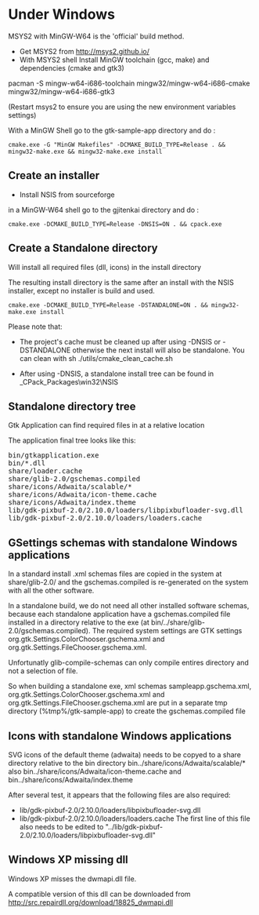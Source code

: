 # Under Windows

MSYS2 with MinGW-W64 is the 'official' build method.

* Get MSYS2 from http://msys2.github.io/
* With MSYS2 shell Install MinGW toolchain (gcc, make) and dependencies (cmake and gtk3)

pacman -S  mingw-w64-i686-toolchain mingw32/mingw-w64-i686-cmake mingw32/mingw-w64-i686-gtk3

(Restart msys2 to ensure you are using the new environment variables settings)

With a MinGW Shell go to the gtk-sample-app directory and do :

    cmake.exe -G "MinGW Makefiles" -DCMAKE_BUILD_TYPE=Release . && mingw32-make.exe && mingw32-make.exe install

## Create an installer

* Install NSIS from sourceforge

in a MinGW-W64 shell go to the gjitenkai directory and  do :

    cmake.exe -DCMAKE_BUILD_TYPE=Release -DNSIS=ON . && cpack.exe

## Create a Standalone directory

Will install all required files (dll, icons) in the install directory

The resulting install directory is the same after an install with the NSIS installer,
except no installer is build and used.

    cmake.exe -DCMAKE_BUILD_TYPE=Release -DSTANDALONE=ON . && mingw32-make.exe install


Please note that:
* The project's cache must be cleaned up after using -DNSIS or -DSTANDALONE otherwise
the next install will also be standalone. You can clean with sh ./utils/cmake_clean_cache.sh

* After using -DNSIS, a standalone install tree can be found in _CPack_Packages\win32\NSIS

## Standalone directory tree

Gtk Application can find required files in at a relative location

The application final tree looks like this:

<pre>
bin/gtkapplication.exe
bin/*.dll
share/loader.cache
share/glib-2.0/gschemas.compiled
share/icons/Adwaita/scalable/*
share/icons/Adwaita/icon-theme.cache
share/icons/Adwaita/index.theme
lib/gdk-pixbuf-2.0/2.10.0/loaders/libpixbufloader-svg.dll
lib/gdk-pixbuf-2.0/2.10.0/loaders/loaders.cache
</pre>


## GSettings schemas with standalone Windows applications

In a standard install .xml schemas files are copied in the system at share/glib-2.0/
 and the gschemas.compiled is re-generated on the system with all the other software.

In a standalone build, we do not need all other installed software schemas, because each standalone application have a  gschemas.compiled file installed in a directory relative to the exe (at bin/../share/glib-2.0/gschemas.compiled).
The required system settings are GTK settings org.gtk.Settings.ColorChooser.gschema.xml and org.gtk.Settings.FileChooser.gschema.xml.

Unfortunatly glib-compile-schemas can only compile entires directory and not a selection of file.

So when building a standalone exe, xml schemas sampleapp.gschema.xml, org.gtk.Settings.ColorChooser.gschema.xml and org.gtk.Settings.FileChooser.gschema.xml are put in a separate tmp directory (%tmp%/gtk-sample-app) to create the gschemas.compiled file

## Icons with standalone Windows applications

SVG icons of the default theme (adwaita) needs to be copyed to a share directory relative to the bin directory bin../share/icons/Adwaita/scalable/* also bin../share/icons/Adwaita/icon-theme.cache and bin../share/icons/Adwaita/index.theme

After several test, it appears that the following files are also required:
* lib/gdk-pixbuf-2.0/2.10.0/loaders/libpixbufloader-svg.dll
* lib/gdk-pixbuf-2.0/2.10.0/loaders/loaders.cache The first line of this file also needs to be edited to "../lib/gdk-pixbuf-2.0/2.10.0/loaders/libpixbufloader-svg.dll"

## Windows XP missing dll
Windows XP misses the dwmapi.dll file.

A compatible version of this dll can be downloaded from http://src.repairdll.org/download/18825_dwmapi.dll
